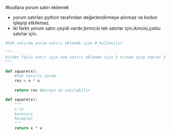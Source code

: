 #kodlara  yorum satırı eklemek

* yorum satırları python tarafından değerlendirmeye alınmaz ve kodun işleyişi etkilemez.
* iki farklı yorum  satırı çeşidi vardır,birincisi tek satırlar için,ikincisi,çoklu satırlar için.
```python
#tek satırda yorum satırı eklemek için # kullanılır

"""
birden fazla satır için kod satırı eklemek için 3 tırnak açıp tekrar 3 tırnak kullanarak kapatılır
"""
```

```python
def square(x):
    #tek satırlı yorum
    res = x * x
    
    return res #buraya da yazılabilir
```




```python
def square(x):
    """
    x'in 
    karesini 
    hesaplar
    """
    return x * x
```

